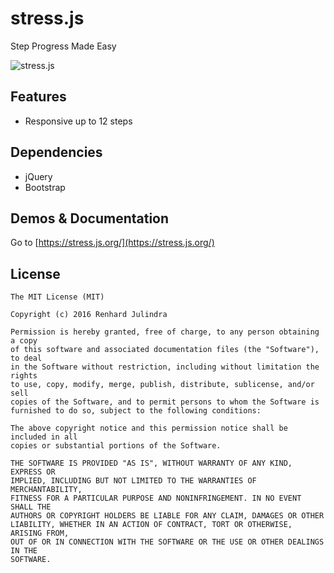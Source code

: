 # stress.js
Step Progress Made Easy

![stress.js](https://julindra.github.io/stress.js/stress.js.png)

## Features
* Responsive up to 12 steps

## Dependencies
* jQuery
* Bootstrap

## Demos & Documentation
Go to [https://stress.js.org/](https://stress.js.org/)

## License
````
The MIT License (MIT)

Copyright (c) 2016 Renhard Julindra

Permission is hereby granted, free of charge, to any person obtaining a copy
of this software and associated documentation files (the "Software"), to deal
in the Software without restriction, including without limitation the rights
to use, copy, modify, merge, publish, distribute, sublicense, and/or sell
copies of the Software, and to permit persons to whom the Software is
furnished to do so, subject to the following conditions:

The above copyright notice and this permission notice shall be included in all
copies or substantial portions of the Software.

THE SOFTWARE IS PROVIDED "AS IS", WITHOUT WARRANTY OF ANY KIND, EXPRESS OR
IMPLIED, INCLUDING BUT NOT LIMITED TO THE WARRANTIES OF MERCHANTABILITY,
FITNESS FOR A PARTICULAR PURPOSE AND NONINFRINGEMENT. IN NO EVENT SHALL THE
AUTHORS OR COPYRIGHT HOLDERS BE LIABLE FOR ANY CLAIM, DAMAGES OR OTHER
LIABILITY, WHETHER IN AN ACTION OF CONTRACT, TORT OR OTHERWISE, ARISING FROM,
OUT OF OR IN CONNECTION WITH THE SOFTWARE OR THE USE OR OTHER DEALINGS IN THE
SOFTWARE.
````
